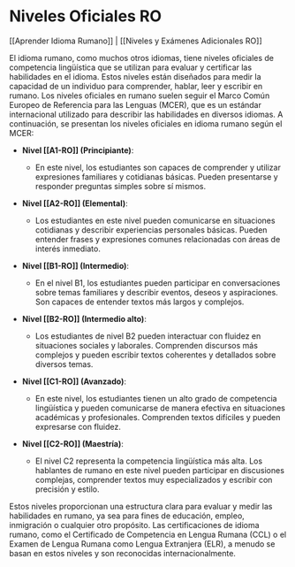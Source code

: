 # Niveles Oficiales RO

[[Aprender Idioma Rumano]] | [[Niveles y Exámenes Adicionales RO]]

El idioma rumano, como muchos otros idiomas, tiene niveles oficiales de competencia lingüística que se utilizan para evaluar y certificar las habilidades en el idioma. Estos niveles están diseñados para medir la capacidad de un individuo para comprender, hablar, leer y escribir en rumano. Los niveles oficiales en rumano suelen seguir el Marco Común Europeo de Referencia para las Lenguas (MCER), que es un estándar internacional utilizado para describir las habilidades en diversos idiomas. A continuación, se presentan los niveles oficiales en idioma rumano según el MCER:

- **Nivel [[A1-RO]] (Principiante)**:
    
    - En este nivel, los estudiantes son capaces de comprender y utilizar expresiones familiares y cotidianas básicas. Pueden presentarse y responder preguntas simples sobre sí mismos.
    
- **Nivel [[A2-RO]] (Elemental)**:
    
    - Los estudiantes en este nivel pueden comunicarse en situaciones cotidianas y describir experiencias personales básicas. Pueden entender frases y expresiones comunes relacionadas con áreas de interés inmediato.
    
- **Nivel [[B1-RO]] (Intermedio)**:
    
    - En el nivel B1, los estudiantes pueden participar en conversaciones sobre temas familiares y describir eventos, deseos y aspiraciones. Son capaces de entender textos más largos y complejos.

* **Nivel [[B2-RO]] (Intermedio alto)**:
    
    - Los estudiantes de nivel B2 pueden interactuar con fluidez en situaciones sociales y laborales. Comprenden discursos más complejos y pueden escribir textos coherentes y detallados sobre diversos temas.

* **Nivel [[C1-RO]] (Avanzado)**:
    
    - En este nivel, los estudiantes tienen un alto grado de competencia lingüística y pueden comunicarse de manera efectiva en situaciones académicas y profesionales. Comprenden textos difíciles y pueden expresarse con fluidez.

* **Nivel [[C2-RO]] (Maestría)**:
    
    - El nivel C2 representa la competencia lingüística más alta. Los hablantes de rumano en este nivel pueden participar en discusiones complejas, comprender textos muy especializados y escribir con precisión y estilo.

Estos niveles proporcionan una estructura clara para evaluar y medir las habilidades en rumano, ya sea para fines de educación, empleo, inmigración o cualquier otro propósito. Las certificaciones de idioma rumano, como el Certificado de Competencia en Lengua Rumana (CCL) o el Examen de Lengua Rumana como Lengua Extranjera (ELR), a menudo se basan en estos niveles y son reconocidas internacionalmente.